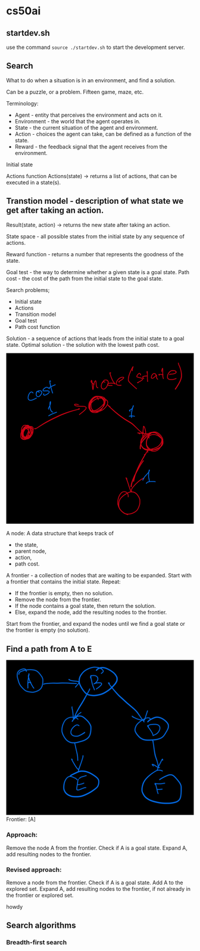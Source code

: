 # cs50ai

## startdev.sh
use the command `source ./startdev.sh` to start the development server.

## Search
What to do when a situation is in an environment, and find a solution. 

Can be a puzzle, or a problem. 
Fifteen game, maze, etc. 

Terminology:
- Agent - entity that perceives the environment and acts on it. 
- Environment - the world that the agent operates in. 
- State - the current situation of the agent and environment. 
- Action - choices the agent can take, can be defined as a function of the state. 
- Reward - the feedback signal that the agent receives from the environment. 

Initial state

Actions function Actions(state) -> returns a list of actions, that can be executed in a state(s).

## Transtion model - description of what state we get after taking an action.
Result(state, action) -> returns the new state after taking an action.

State space - all possible states from the initial state by any sequence of actions. 


Reward function - returns a number that represents the goodness of the state. 

Goal test - the way to determine whether a given state is a goal state. 
Path cost - the cost of the path from the initial state to the goal state. 

Search problems;
- Initial state
- Actions
- Transition model
- Goal test
- Path cost function

Solution - a sequence of actions that leads from the initial state to a goal state. 
Optimal solution - the solution with the lowest path cost. 

![node](./first.jpg)

A node: 
A data structure that keeps track of 
- the state, 
- parent node, 
- action, 
- path cost. 

A frontier - a collection of nodes that are waiting to be expanded. 
Start with a frontier that contains the initial state. 
Repeat:
- If the frontier is empty, then no solution. 
- Remove the node from the frontier. 
- If the node contains a goal state, then return the solution. 
- Else, expand the node, add the resulting nodes to the frontier.

Start from the frontier, and expand the nodes until we find a goal state or the frontier is empty (no solution).

## Find a path from A to E 
![searchprob](./searchprob.png)
Frontier: [A]

### Approach:
Remove the node A from the frontier. 
Check if A is a goal state. 
Expand A, add resulting nodes to the frontier. 

### Revised approach:
Remove a node from the frontier. 
Check if A is a goal state. 
Add A to the explored set. 
Expand A, add resulting nodes to the frontier, if not already in the frontier or explored set. 

howdy


## Search algorithms

### Breadth-first search
